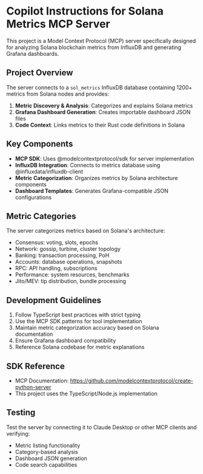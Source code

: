 # Copilot Instructions for Solana Metrics MCP Server

This project is a Model Context Protocol (MCP) server specifically designed for analyzing Solana blockchain metrics from InfluxDB and generating Grafana dashboards.

## Project Overview

The server connects to a `sol_metrics` InfluxDB database containing 1200+ metrics from Solana nodes and provides:

1. **Metric Discovery & Analysis**: Categorizes and explains Solana metrics
2. **Grafana Dashboard Generation**: Creates importable dashboard JSON files
3. **Code Context**: Links metrics to their Rust code definitions in Solana

## Key Components

- **MCP SDK**: Uses @modelcontextprotocol/sdk for server implementation
- **InfluxDB Integration**: Connects to metrics database using @influxdata/influxdb-client
- **Metric Categorization**: Organizes metrics by Solana architecture components
- **Dashboard Templates**: Generates Grafana-compatible JSON configurations

## Metric Categories

The server categorizes metrics based on Solana's architecture:
- Consensus: voting, slots, epochs
- Network: gossip, turbine, cluster topology
- Banking: transaction processing, PoH
- Accounts: database operations, snapshots
- RPC: API handling, subscriptions
- Performance: system resources, benchmarks
- Jito/MEV: tip distribution, bundle processing

## Development Guidelines

1. Follow TypeScript best practices with strict typing
2. Use the MCP SDK patterns for tool implementation
3. Maintain metric categorization accuracy based on Solana documentation
4. Ensure Grafana dashboard compatibility
5. Reference Solana codebase for metric explanations

## SDK Reference

- MCP Documentation: https://github.com/modelcontextprotocol/create-python-server
- This project uses the TypeScript/Node.js implementation

## Testing

Test the server by connecting it to Claude Desktop or other MCP clients and verifying:
- Metric listing functionality
- Category-based analysis
- Dashboard JSON generation
- Code search capabilities
